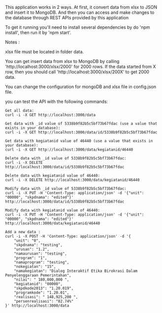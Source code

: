 This application works in 2 ways. At first, it convert data from xlsx to JSON and insert it to MongoDB. And then you can access and make changes to the database through REST APIs provided by this application

To get it running you'll need to install several dependencies by do 'npm install', then run it by 'npm start'. 

Notes : 

xlsx file must be located in folder data.

You can get insert data from xlsx to MongoDB by calling 'http://localhost:3000/xlsx/2000' for 2000 rows. If the data started from X row, then you should call 'http://localhost:3000/xlsx/200X' to get 2000 data.

You can change the configuration for mongoDB and xlsx file in config.json file.

you can test the API with the following commands:

    Get all data:
    curl -i -X GET http://localhost:3000/data

    Get data with _id value of 5338b9f82b5c5bf73b67fdac (use a value that exists in your database):
    curl -i -X GET http://localhost:3000/data/id/5338b9f82b5c5bf73b67fdac

    Get data with kegiatanid value of 46440 (use a value that exists in your database):
    curl -i -X GET http://localhost:3000/data/kegiatanid/46440

    Delete data with _id value of 5338b9f82b5c5bf73b67fdac:
    curl -i -X DELETE http://localhost:3000/data/id/5338b9f82b5c5bf73b67fdac

    Delete data with kegiatanid value of 46440:
    curl -i -X DELETE http://localhost:3000/data/kegiatanid/46440

    Modify data with _id value of 5338b9f82b5c5bf73b67fdac:
    curl -i -X PUT -H 'Content-Type: application/json' -d '{"unit": "00000", "skpdnama": "edited"}' http://localhost:3000/data/id/5338b9f82b5c5bf73b67fdac

    Modify data with kegiatanid value of 46440:
    curl -i -X PUT -H 'Content-Type: application/json' -d '{"unit": "00000", "skpdnama": "edited"}' http://localhost:3000/data/kegiatanid/46440

    Add a new data :
    curl -i -X POST -H 'Content-Type: application/json' -d '{
    	"unit": "0",
    	"skpdnama": "testing",
    	"urusan": "1.2",
    	"namaurusan": "testing",
    	"program": "1",
    	"namaprogram": "testing",
    	"nokegiatan": "15",
    	"namakegiatan": "Dialog Interaktif Etika Birokrasi Dalam Penyelenggaraan Pemerintahan",
    	"nilai": " 180,000,000 ",
    	"kegiatanid": "00000",
    	"skpdkode2013": "1.20.019",
    	"programkode": "1.20.01",
    	"realisasi": " 148,925,200 ",
    	"persenrealisasi": "82.74%"
    }' http://localhost:3000/data 


